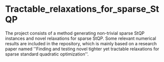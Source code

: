 # Tractable_relaxations_for_sparse_StQP
The project consists of a method generating non-trivial sparse StQP instances and novel relaxations for sparse StQP.
Some relevant numerical results are included in the repository, which is mainly based on a research paper named ''Finding and testing novel tighter yet tractable relaxations
for sparse standard quadratic optimization''. 
